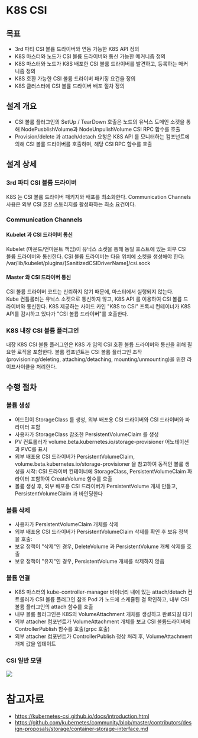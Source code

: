 # K8S CSI 
## 목표
- 3rd 파티 CSI 볼륨 드라이버와 연동 가능한 K8S API 정의 
- K8S 마스터와 노드가 CSI 볼륨 드라이버와 통신 가능한 메커니즘 정의
- K8S 마스터와 노드가 K8S 배포한 CSI 볼륨 드라이버를 발견하고, 등록하는 매커니즘 정의
- K8S 호환 가능한 CSI 볼륨 드라이버 패키징 요건을 정의
- K8S 클러스터에 CSI 볼륨 드라이버 배포 절차 정의

## 설계 개요
- CSI 볼륨 플러그인의 SetUp / TearDown 호출은 노드의 유닉스 도메인 소켓을 통해 NodePusblishVolume과 NodeUnpulishVolume CSI RPC 함수를 호출
- Provision/delete 과 attach/detach 요청은 K8S API 를 모니터하는 컴포넌트에 의해 CSI 볼륨 드라이버를 호출하며, 해당 CSI RPC 함수를 호출 

## 설계 상세
### 3rd 파티 CSI 볼륨 드라이버
K8S 는 CSI 볼륨 드라이버 패키지와 배포를 최소화한다. 
Communication Channels 사용은 외부 CSI 호환 스토리지를 활성화하는 최소 요건이다.  

### Communication Channels
#### Kubelet 과 CSI 드라이버 통신
Kubelet (마운드/언마운트 책임)이 유닉스 소켓을 통해 동일 호스트에 있는 외부 CSI 볼륨 드라이버와 통신한다. 
CSI 볼륨 드라이버는 다음 위치에 소켓을 생성해야 한다: /var/lib/kubelet/plugins/[SanitizedCSIDriverName]/csi.sock

#### Master 와 CSI 드라이버 통신
CSI 볼륨 드라이버 코드는 신뢰하지 않기 때문에, 마스터에서 실행되지 않는다.  
Kube 컨틀롤러는 유닉스 소켓으로 통신하지 않고, K8S API 를 이용하여 CSI 볼륨 드라이버와 통신한다.
K8S 제공하는 사이드 카인 "K8S to CSI" 프록시 컨테이너가 K8S API를 감시하고 있다가 "CSI 볼륨 드라이버"를 호출한다. 

### K8S 내장 CSI 볼륨 플러그인
내장 K8S CSI 볼륨 플러그인은 K8S 가 임의 CSI 호환 볼륨 드라이버와 통신을 위해 필요한 로직을 포함한다. 
볼륨 컴포넌트는 CSI 볼륨 플러그인 조작(provisioning/deleting, attaching/detaching, mounting/unmounting)을 위한 라이프사이클을 처리한다.  

## 수행 절차
### 볼륨 생성
- 어드민이 StorageClass 를 생성, 외부 배포용 CSI 드라이버와 CSI 드라이버와 파라미터 포함
- 사용자가 StorageClass 참조한 PersistentVolumeClaim 를 생성
- PV 컨트롤러가 volume.beta.kubernetes.io/storage-provisioner 어노테이션과 PVC를 표시
- 외부 배포용 CSI 드라이버가 PersistentVolumeClaim, volume.beta.kubernetes.io/storage-provisioner 을 참고하여
  동적인 볼륨 생성을 시작: CSI 드라이버 컨테이너에  StorageClass, PersistentVolumeClaim 파라이터 포함하여 CreateVolume 함수를 호출
- 볼륨 생성 후, 외부 배포용 CSI 드라이버가 PersistentVolume 개체 만들고, PersistentVolumeClaim 과 바인딩한다


### 볼륨 삭제
- 사용자가 PersistentVolumeClaim 개체를 삭제
- 외부 배포용 CSI 드라이버가 PersistentVolumeClaim 삭제를 확인 후 보유 정책을 호출:
- 보유 정책이 "삭제"인 경우, DeleteVolume 과 PersistentVolume 개체 삭제를 호출
- 보유 정책이 "유지"인 경우, PersistentVolume 개체를 삭제하지 않음

### 볼륨 연결
- K8S 마스터의 kube-controller-manager 바이너리 내에 있는 attach/detach 컨트롤러가 CSI 볼륨 플러그인 참조 Pod 가 노드에 스케쥴된 걸 확인하고, 내부 CSI 볼륨 플러그인의 attach 함수를 호출
- 내부 볼륨 플러그인은 K8S의 VolumeAttachment 개체를 생성하고 완료되길 대기
- 외부 attacher 컴포넌트가 VolumeAttachment 개체를 보고 CSI 볼륨드라이버에 ControllerPublish 함수를 호출(grpc 호출)   
- 외부 attacher 컴포넌트가 ControllerPublish 정상 처리 후, VolumeAttachment 개체 값을 업데이트 
   
### CSI 일반 모델
![](https://github.com/kubernetes/community/blob/master/contributors/design-proposals/storage/container-storage-interface_diagram1.png?raw=true)

# 참고자료
- https://kubernetes-csi.github.io/docs/introduction.html
- https://github.com/kubernetes/community/blob/master/contributors/design-proposals/storage/container-storage-interface.md
